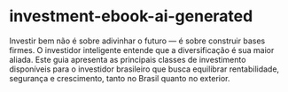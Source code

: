 # investment-ebook-ai-generated
Investir bem não é sobre adivinhar o futuro — é sobre construir bases firmes. O investidor inteligente entende que a diversificação é sua maior aliada. Este guia apresenta as principais classes de investimento disponíveis para o investidor brasileiro que busca equilibrar rentabilidade, segurança e crescimento, tanto no Brasil quanto no exterior.
